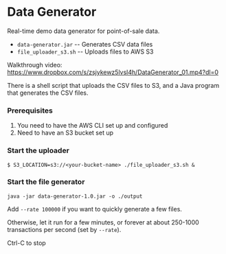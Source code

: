 # Data Generator

Real-time demo data generator for point-of-sale data. 

* `data-generator.jar` -- Generates CSV data files
* `file_uploader_s3.sh` -- Uploads files to AWS S3

Walkthrough video:
https://www.dropbox.com/s/zsjykewz5lvsl4h/DataGenerator_01.mp4?dl=0

There is a shell script that uploads the CSV files to S3,
and a Java program that generates the CSV files. 

### Prerequisites

1. You need to have the AWS CLI set up and configured
2. Need to have an S3 bucket set up

### Start the uploader

`$ S3_LOCATION=s3://<your-bucket-name> ./file_uploader_s3.sh &`

### Start the file generator

`java -jar data-generator-1.0.jar -o ./output`

Add `--rate 100000` if you want to quickly generate a few files. 

Otherwise, let it run for a few minutes, or forever at about 250-1000 transactions per second (set by `--rate`).

Ctrl-C to stop
